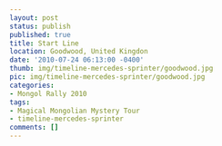 ```yaml
---
layout: post
status: publish
published: true
title: Start Line
location: Goodwood, United Kingdon
date: '2010-07-24 06:13:00 -0400'
thumb: img/timeline-mercedes-sprinter/goodwood.jpg
pic: img/timeline-mercedes-sprinter/goodwood.jpg
categories:
- Mongol Rally 2010
tags:
- Magical Mongolian Mystery Tour
- timeline-mercedes-sprinter
comments: []
---
```


